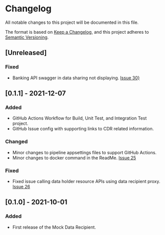 # Changelog
All notable changes to this project will be documented in this file.

The format is based on [Keep a Changelog](https://keepachangelog.com/en/1.0.0/),
and this project adheres to [Semantic Versioning](https://semver.org/spec/v2.0.0.html).

## [Unreleased]

### Fixed
- Banking API swagger in data sharing not displaying. [Issue 30}](https://github.com/ConsumerDataRight/mock-data-recipient/issues/30)

## [0.1.1] - 2021-12-07
### Added
- GitHub Actions Workflow for Build, Unit Test, and Integration Test project. 
- GitHub Issue config with supporting links to CDR related information. 

### Changed
- Minor changes to pipeline appsettings files to support GitHub Actions. 
- Minor changes to docker command in the ReadMe. [Issue 25](https://github.com/ConsumerDataRight/mock-data-holder/issues/25)

### Fixed
- Fixed issue calling data holder resource APIs using data recipient proxy. [Issue 26](https://github.com/ConsumerDataRight/mock-data-recipient/issues/26)

## [0.1.0] - 2021-10-01

### Added
- First release of the Mock Data Recipient.
